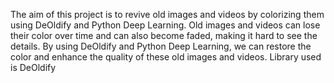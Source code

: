 The aim of this project is to revive old images and videos by colorizing them using DeOldify and Python Deep Learning. Old images and videos can lose their color over time and can also become faded, making it hard to see the details. By using DeOldify and Python Deep Learning, we can restore the color and enhance the quality of these old images and videos. Library used is DeOldify
